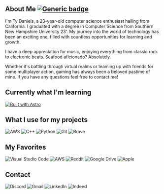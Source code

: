 About Me [![Generic badge](https://img.shields.io/badge/Updated-03/12/2023-<COLOR>.svg)](https://shields.io/)
-
I'm Ty Daniels, a 23-year-old computer science enthusiast hailing from California. I graduated with a degree in Computer Science from Southern New Hampshire University 23'. My journey into the world of technology has been an exciting one, filled with countless opportunities for learning and growth. 

I have a deep appreciation for music, enjoying everything from classic rock to electronic beats. Seafood aficionado? Absolutely.

Whether it's battling through virtual realms or teaming up with friends for some multiplayer action, gaming has always been a beloved pastime of mine. If you have any questions feel free to contact me!

Currently what I'm learning
-
[![Built with Astro](https://astro.badg.es/v2/built-with-astro/small.svg)](https://astro.build)

What I use for my projects
-
![AWS](https://img.shields.io/badge/AWS-%23FF9900.svg?style=for-the-badge&logo=amazon-aws&logoColor=white) ![C++](https://img.shields.io/badge/c++-%2300599C.svg?style=for-the-badge&logo=c%2B%2B&logoColor=white) ![Python](https://img.shields.io/badge/python-3670A0?style=for-the-badge&logo=python&logoColor=ffdd54) ![Git](https://img.shields.io/badge/git-%23F05033.svg?style=for-the-badge&logo=git&logoColor=white) ![Brave](https://img.shields.io/badge/Brave-FB542B?style=for-the-badge&logo=Brave&logoColor=white) 

My Favorites 
-
![Visual Studio Code](https://img.shields.io/badge/Visual%20Studio%20Code-0078d7.svg?style=for-the-badge&logo=visual-studio-code&logoColor=white) ![AWS](https://img.shields.io/badge/AWS-%23FF9900.svg?style=for-the-badge&logo=amazon-aws&logoColor=white) ![Reddit](https://img.shields.io/badge/Reddit-%23FF4500.svg?style=for-the-badge&logo=Reddit&logoColor=white) ![Google Drive](https://img.shields.io/badge/Google%20Drive-4285F4?style=for-the-badge&logo=googledrive&logoColor=white) ![Apple](https://img.shields.io/badge/Apple-%23000000.svg?style=for-the-badge&logo=apple&logoColor=white)

Contact
-
![Discord](https://img.shields.io/badge/Discord-%235865F2.svg?style=for-the-badge&logo=discord&logoColor=white) ![Gmail](https://img.shields.io/badge/Gmail-D14836?style=for-the-badge&logo=gmail&logoColor=white) ![LinkedIn](https://img.shields.io/badge/linkedin-%230077B5.svg?style=for-the-badge&logo=linkedin&logoColor=white) ![Indeed](https://img.shields.io/badge/indeed-003A9B?style=for-the-badge&logo=indeed&logoColor=white)
